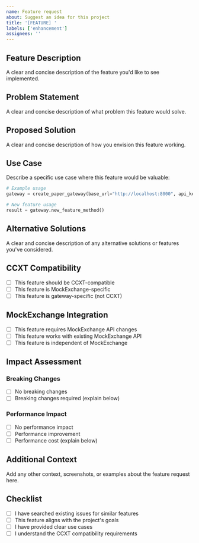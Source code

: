 ```yaml
---
name: Feature request
about: Suggest an idea for this project
title: '[FEATURE] '
labels: ['enhancement']
assignees: ''
---
```


## Feature Description

A clear and concise description of the feature you'd like to see implemented.

## Problem Statement

A clear and concise description of what problem this feature would solve.

## Proposed Solution

A clear and concise description of how you envision this feature working.

## Use Case

Describe a specific use case where this feature would be valuable:

```python
# Example usage
gateway = create_paper_gateway(base_url="http://localhost:8000", api_key="dev-key")

# New feature usage
result = gateway.new_feature_method()
```

## Alternative Solutions

A clear and concise description of any alternative solutions or features you've considered.

## CCXT Compatibility

- [ ] This feature should be CCXT-compatible
- [ ] This feature is MockExchange-specific
- [ ] This feature is gateway-specific (not CCXT)

## MockExchange Integration

- [ ] This feature requires MockExchange API changes
- [ ] This feature works with existing MockExchange API
- [ ] This feature is independent of MockExchange

## Impact Assessment

### Breaking Changes
- [ ] No breaking changes
- [ ] Breaking changes required (explain below)

### Performance Impact
- [ ] No performance impact
- [ ] Performance improvement
- [ ] Performance cost (explain below)

## Additional Context

Add any other context, screenshots, or examples about the feature request here.

## Checklist

- [ ] I have searched existing issues for similar features
- [ ] This feature aligns with the project's goals
- [ ] I have provided clear use cases
- [ ] I understand the CCXT compatibility requirements
